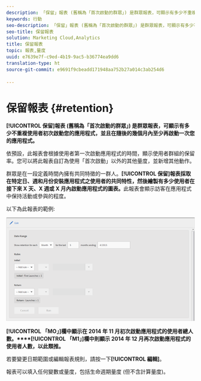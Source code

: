 ```yaml
---
description: 「保留」報表 (舊稱為「首次啟動的群眾」) 是群眾報表，可顯示有多少不重複使用者初次啟動您的應用程式，並且在隨後的幾個月內至少再啟動一次您的應用程式。
keywords: 行動
seo-description: 「保留」報表 (舊稱為「首次啟動的群眾」) 是群眾報表，可顯示有多少不重複使用者初次啟動您的應用程式，並且在隨後的幾個月內至少再啟動一次您的應用程式。
seo-title: 保留報表
solution: Marketing Cloud,Analytics
title: 保留報表
topic: 報表,量度
uuid: e7639e7f-c9ed-4b19-9ac5-b36774ea9dd6
translation-type: ht
source-git-commit: e9691f9cbeadd171948aa752b27a014c3ab254d6

---
```



# 保留報表 {#retention}

**[!UICONTROL 保留]報表 (舊稱為「首次啟動的群眾」) 是群眾報表，可顯示有多少不重複使用者初次啟動您的應用程式，並且在隨後的幾個月內至少再啟動一次您的應用程式。**

依預設，此報表會根據使用者第一次啟動應用程式的時間，顯示使用者群組的保留率。您可以將此報表自訂為使用「首次啟動」以外的其他量度，並新增其他動作。

群眾是在一段定義時間內擁有共同特徵的一群人。**[!UICONTROL 保留]報表採取在特定日、週和月份安裝應用程式之使用者的共同特性，然後繪製有多少使用者在接下來 X 天、X 週或 X 月內啟動應用程式的圖表。**&#x200B;此報表會顯示訪客在應用程式中保持活動或參與的程度。

以下為此報表的範例:

![](assets/report_retention_edit.png)

**[!UICONTROL 「MO」]欄中顯示在 2014 年 11 月初次啟動應用程式的使用者總人數。****[!UICONTROL 「M1」]欄中則顯示 2014 年 12 月再次啟動應用程式的使用者人數，以此類推。**

若要變更日期範圍或編輯報表規則，請按一下&#x200B;**[!UICONTROL 編輯]**。

報表可以填入任何變數或量度，包括生命週期量度 (但不含計算量度)。
